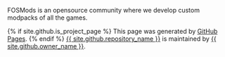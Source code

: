FOSMods is an opensource community where we develop custom modpacks of all the games.

<footer class="site-footer">
        {% if site.github.is_project_page %}
            <span class="site-footer-credits">This page was generated by <a href="https://pages.github.com">GitHub Pages</a>.</span>
        {% endif %}
          <span class="site-footer-owner"><a href="{{ site.github.repository_url }}">{{ site.github.repository_name }}</a> is maintained by <a href="{{ site.github.owner_url }}">{{ site.github.owner_name }}</a>.</span>
        
</footer>